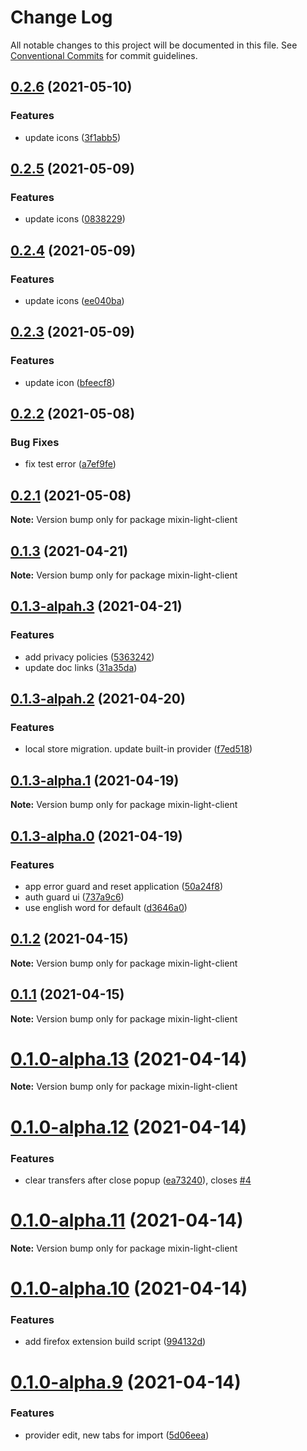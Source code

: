 # Change Log

All notable changes to this project will be documented in this file.
See [Conventional Commits](https://conventionalcommits.org) for commit guidelines.

## [0.2.6](https://github.com/fox-one/mixin-extension/compare/v0.2.5...v0.2.6) (2021-05-10)


### Features

* update icons ([3f1abb5](https://github.com/fox-one/mixin-extension/commit/3f1abb508983a5cd782e6aa86b5f5d57afd9e385))





## [0.2.5](https://github.com/fox-one/mixin-extension/compare/v0.2.4...v0.2.5) (2021-05-09)


### Features

* update icons ([0838229](https://github.com/fox-one/mixin-extension/commit/08382291d150fdf82b5e92f71c8cd818bedfa4b9))





## [0.2.4](https://github.com/fox-one/mixin-extension/compare/v0.2.3...v0.2.4) (2021-05-09)


### Features

* update icons ([ee040ba](https://github.com/fox-one/mixin-extension/commit/ee040ba4024c712ec3128181fe2ec81130d21445))





## [0.2.3](https://github.com/fox-one/mixin-extension/compare/v0.2.2...v0.2.3) (2021-05-09)


### Features

* update icon ([bfeecf8](https://github.com/fox-one/mixin-extension/commit/bfeecf82643f90836273fb793f54991a02c0cd2b))





## [0.2.2](https://github.com/fox-one/mixin-extension/compare/v0.2.1...v0.2.2) (2021-05-08)


### Bug Fixes

* fix test error ([a7ef9fe](https://github.com/fox-one/mixin-extension/commit/a7ef9fe9870cdcb0cca3c838302515dbc1389efc))





## [0.2.1](https://github.com/fox-one/mixin-extension/compare/v0.1.9...v0.2.1) (2021-05-08)

**Note:** Version bump only for package mixin-light-client





## [0.1.3](https://github.com/fox-one/mixin-extension/compare/v0.1.3-alpah.3...v0.1.3) (2021-04-21)

**Note:** Version bump only for package mixin-light-client





## [0.1.3-alpah.3](https://github.com/fox-one/mixin-extension/compare/v0.1.3-alpah.2...v0.1.3-alpah.3) (2021-04-21)


### Features

* add privacy policies ([5363242](https://github.com/fox-one/mixin-extension/commit/53632423a0598013c915bc72ee7f9fb65cc95ace))
* update doc links ([31a35da](https://github.com/fox-one/mixin-extension/commit/31a35da5ec70c6738ca7f68d74b408aa9faebe21))





## [0.1.3-alpah.2](https://github.com/fox-one/mixin-extension/compare/v0.1.3-alpha.1...v0.1.3-alpah.2) (2021-04-20)


### Features

* local store migration. update built-in provider ([f7ed518](https://github.com/fox-one/mixin-extension/commit/f7ed5188d6b7b1f27037e25b531ad3edd1453e30))





## [0.1.3-alpha.1](https://github.com/fox-one/mixin-extension/compare/v0.1.3-alpha.0...v0.1.3-alpha.1) (2021-04-19)

**Note:** Version bump only for package mixin-light-client





## [0.1.3-alpha.0](https://github.com/fox-one/mixin-extension/compare/v0.1.2...v0.1.3-alpha.0) (2021-04-19)


### Features

* app error guard and reset application ([50a24f8](https://github.com/fox-one/mixin-extension/commit/50a24f8dbea8661da360819a8777dfaaf6ddfa91))
* auth guard ui ([737a9c6](https://github.com/fox-one/mixin-extension/commit/737a9c6d7ba6423236d10ea4f857242ec29c8cac))
* use english word for default ([d3646a0](https://github.com/fox-one/mixin-extension/commit/d3646a06f97ed835bcfac7b603f69ed5ce7a52b5))





## [0.1.2](https://github.com/fox-one/mixin-extension/compare/v0.1.1...v0.1.2) (2021-04-15)

**Note:** Version bump only for package mixin-light-client





## [0.1.1](https://github.com/fox-one/mixin-extension/compare/v0.1.0-alpha.13...v0.1.1) (2021-04-15)

**Note:** Version bump only for package mixin-light-client





# [0.1.0-alpha.13](https://github.com/fox-one/mixin-extension/compare/v0.1.0-alpha.12...v0.1.0-alpha.13) (2021-04-14)

**Note:** Version bump only for package mixin-light-client





# [0.1.0-alpha.12](https://github.com/fox-one/mixin-extension/compare/v0.1.0-alpha.11...v0.1.0-alpha.12) (2021-04-14)


### Features

* clear transfers after close popup ([ea73240](https://github.com/fox-one/mixin-extension/commit/ea732401d165c27dea5836270252d2a0debddd68)), closes [#4](https://github.com/fox-one/mixin-extension/issues/4)





# [0.1.0-alpha.11](https://github.com/fox-one/mixin-extension/compare/v0.1.0-alpha.10...v0.1.0-alpha.11) (2021-04-14)

**Note:** Version bump only for package mixin-light-client





# [0.1.0-alpha.10](https://github.com/fox-one/mixin-extension/compare/v0.1.0-alpha.9...v0.1.0-alpha.10) (2021-04-14)


### Features

* add firefox extension build script ([994132d](https://github.com/fox-one/mixin-extension/commit/994132d489d4f8d7789057975ba5c7e88a346050))





# [0.1.0-alpha.9](https://github.com/fox-one/mixin-extension/compare/v0.1.0-alpha.8...v0.1.0-alpha.9) (2021-04-14)


### Features

* provider edit, new tabs for import ([5d06eea](https://github.com/fox-one/mixin-extension/commit/5d06eea9429db9bdcc76afd78f012063fde371d8))
